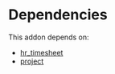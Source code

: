 # Dependencies

This addon depends on:

- [hr_timesheet](https://github.com/bringout/oca-ocb-hr/tree/417ca4f968fa38a2bd44dee27c7f5d9f1591d720/odoo-bringout-oca-ocb-hr_timesheet)
- [project](https://github.com/bringout/oca-ocb-project/tree/b274636f3c96bbfe6c249bb36d4e102bcda60825/odoo-bringout-oca-ocb-project)
